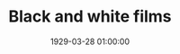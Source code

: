 ---
layout: post
title:  "Black and white films"
category: Article
date:   1929-03-28 01:00:00
date:   1929-03-28 01:00:00
excerpt: "Walter Elias Disney was an American entrepreneur"
categories: history
tags:  mickey
image:
  feature: mickey-1929.jpg
  topPosition: -50px
bgContrast: dark
bgGradientOpacity: darker
syntaxHighlighter: no
link: 
---